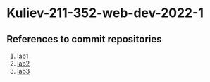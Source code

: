 # Kuliev-211-352-web-dev-2022-1

## References to commit repositories

1. [lab1](https://github.com/TarlanKew/lab1)
2. [lab2](https://github.com/TarlanKew/lab2)
3. [lab3](https://github.com/TarlanKew/lab_3)
